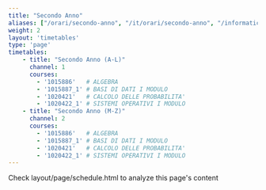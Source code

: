 ```yaml
---
title: "Secondo Anno"
aliases: ["/orari/secondo-anno", "/it/orari/secondo-anno", "/informatica/orari/secondo-anno"]
weight: 2
layout: 'timetables'
type: 'page'
timetables:
    - title: "Secondo Anno (A-L)"
      channel: 1
      courses:
        - '1015886'   # ALGEBRA
        - '1015887_1' # BASI DI DATI I MODULO
        - '1020421'   # CALCOLO DELLE PROBABILITA'
        - '1020422_1' # SISTEMI OPERATIVI I MODULO
    - title: "Secondo Anno (M-Z)"
      channel: 2
      courses:
        - '1015886'   # ALGEBRA
        - '1015887_1' # BASI DI DATI I MODULO
        - '1020421'   # CALCOLO DELLE PROBABILITA'
        - '1020422_1' # SISTEMI OPERATIVI I MODULO
---
```


Check layout/page/schedule.html to analyze this page's content

